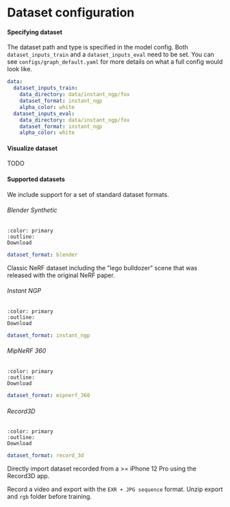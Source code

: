 # Dataset configuration

#### Specifying dataset

The dataset path and type is specified in the model config. Both `dataset_inputs_train` and a `dataset_inputs_eval` need to be set. You can see `configs/graph_default.yaml` for more details on what a full config would look like.

```yaml
data:
  dataset_inputs_train:
    data_directory: data/instant_ngp/fox
    dataset_format: instant_ngp
    alpha_color: white
  dataset_inputs_eval:
    data_directory: data/instant_ngp/fox
    dataset_format: instant_ngp
    alpha_color: white
```

#### Visualize dataset

TODO

#### Supported datasets

We include support for a set of standard dataset formats.

###### Blender Synthetic

```{button-link} https://drive.google.com/drive/u/1/folders/128yBriW1IG_3NJ5Rp7APSTZsJqdJdfc1
:color: primary
:outline:
Download
```

```yaml
dataset_format: blender
```

Classic NeRF dataset including the "lego bulldozer" scene that was released with the original NeRF paper.

###### Instant NGP

```{button-link} https://github.com/NVlabs/instant-ngp#nerf-fox
:color: primary
:outline:
Download
```

```yaml
dataset_format: instant_ngp
```

###### MipNeRF 360

```{button-link} https://jonbarron.info/mipnerf360/
:color: primary
:outline:
Download
```

```yaml
dataset_format: mipnerf_360
```

###### Record3D

```{button-link} https://record3d.app/
:color: primary
:outline:
Download
```

```yaml
dataset_format: record_3d
```

Directly import dataset recorded from a >= iPhone 12 Pro using the Record3D app.

Record a video and export with the `EXR + JPG sequence` format. Unzip export and `rgb` folder before training.
